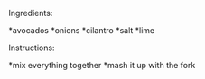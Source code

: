 Ingredients: 

*avocados 
*onions 
*cilantro 
*salt
*lime 

Instructions: 

*mix everything together
*mash it up with the fork

